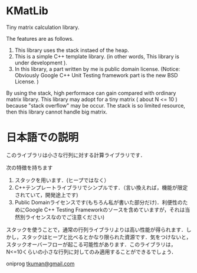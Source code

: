 KMatLib
=======

Tiny matrix calculation library.

The features are as follows.

1. This library uses the stack instaed of the heap. 
2. This is a simple C++ template library. (in other words, This library is under development ).
3. In this library, a part written by me is public domain license. (Notice: Obviously Google C++ Unit Testing framework part is the new BSD License. )

By using the stack, high performace can gain compared with ordinary matrix library.
This library may adopt for a tiny matrix ( about N <= 10 ) because "stack overflow" may be occur. The stack is so limited resource, then this library cannot handle big matrix.
 
日本語での説明
=======
このライブラリは小さな行列に対する計算ライブラリです．

次の特徴を持ちます

1. スタックを用います．(ヒープではなく）
2. C++テンプレートライブラリでシンプルです．（言い換えれば，機能が限定されていて，開発途上です)
3. Public Domainライセンスです(もちろん私が書いた部分だけ)．利便性のためにGoogle C++ Testing Frameworkのソースを含めていますが，それは当然別ライセンスなのでご注意ください)

スタックを使うことで，通常の行列ライブラリよりは高い性能が得られます．しかし，スタックはヒープと比べるとかなり限られた資源です．気をつけないと，スタックオーバーフローが起こる可能性があります．このライブラリは，N<=10くらいの小さな行列に対してのみ適用することができるでしょう．

oniprog  tkuman@gmail.com

